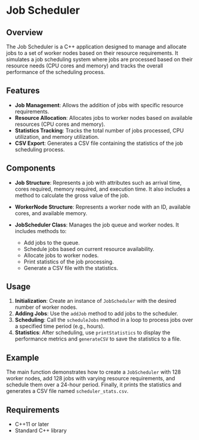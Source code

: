 # Job Scheduler

## Overview
The Job Scheduler is a C++ application designed to manage and allocate jobs to a set of worker nodes based on their resource requirements. It simulates a job scheduling system where jobs are processed based on their resource needs (CPU cores and memory) and tracks the overall performance of the scheduling process.

## Features
- **Job Management**: Allows the addition of jobs with specific resource requirements.
- **Resource Allocation**: Allocates jobs to worker nodes based on available resources (CPU cores and memory).
- **Statistics Tracking**: Tracks the total number of jobs processed, CPU utilization, and memory utilization.
- **CSV Export**: Generates a CSV file containing the statistics of the job scheduling process.

## Components
- **Job Structure**: Represents a job with attributes such as arrival time, cores required, memory required, and execution time. It also includes a method to calculate the gross value of the job.
  
- **WorkerNode Structure**: Represents a worker node with an ID, available cores, and available memory.

- **JobScheduler Class**: Manages the job queue and worker nodes. It includes methods to:
  - Add jobs to the queue.
  - Schedule jobs based on current resource availability.
  - Allocate jobs to worker nodes.
  - Print statistics of the job processing.
  - Generate a CSV file with the statistics.

## Usage
1. **Initialization**: Create an instance of `JobScheduler` with the desired number of worker nodes.
2. **Adding Jobs**: Use the `addJob` method to add jobs to the scheduler.
3. **Scheduling**: Call the `scheduleJobs` method in a loop to process jobs over a specified time period (e.g., hours).
4. **Statistics**: After scheduling, use `printStatistics` to display the performance metrics and `generateCSV` to save the statistics to a file.

## Example
The main function demonstrates how to create a `JobScheduler` with 128 worker nodes, add 128 jobs with varying resource requirements, and schedule them over a 24-hour period. Finally, it prints the statistics and generates a CSV file named `scheduler_stats.csv`.

## Requirements
- C++11 or later
- Standard C++ library

